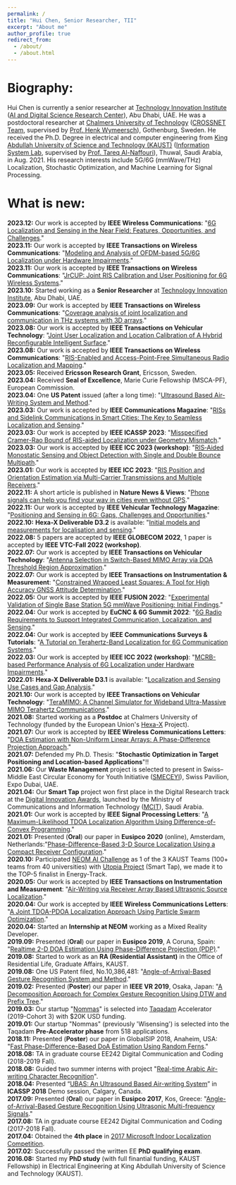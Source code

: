 ```yaml
---
permalink: /
title: "Hui Chen, Senior Researcher, TII"
excerpt: "About me"
author_profile: true
redirect_from: 
  - /about/
  - /about.html
---
```


Biography:
=====
Hui Chen is currently a senior researcher at [Technology Innovation Institute](https://www.tii.ae/) ([AI and Digital Science Research Center](https://www.tii.ae/ai-and-digital-science)), Abu Dhabi, UAE. He was a postdoctoral researcher at [Chalmers University of Technology](https://www.chalmers.se/en/Pages/default.aspx) ([CROSSNET Team](https://sites.google.com/site/hwymeers/research-group), supervised by [Prof. Henk Wymeersch](https://www.chalmers.se/en/staff/Pages/henk-wymeersch.aspx)), Gothenburg, Sweden. He received the Ph.D. Degree in electrical and computer engineering from [King Abdullah University of Science and Technology (KAUST)](https://www.kaust.edu.sa/en) ([Information System Lab](https://cemse.kaust.edu.sa/isl/about-isl), supervised by [Prof. Tareq Al-Naffouri](https://cemse.kaust.edu.sa/isl/people/person/tareq-al-naffouri)), Thuwal, Saudi Arabia, in Aug. 2021. His research interests include 5G/6G (mmWave/THz) Localization, Stochastic Optimization, and Machine Learning for Signal Processing.

What is new:
=====
**2023.12:**  Our work is accepted by **IEEE Wireless Communications**: "[6G Localization and Sensing in the Near Field: Features, Opportunities, and Challenges](https://arxiv.org/pdf/2308.15799.pdf)." \
**2023.11:**  Our work is accepted by **IEEE Transactions on Wireless Communications**: "[Modeling and Analysis of OFDM-based 5G/6G Localization under Hardware Impairments](https://ieeexplore.ieee.org/document/10355872)." \
**2023.11:**  Our work is accepted by **IEEE Transactions on Wireless Communications**: "[JrCUP: Joint RIS Calibration and User Positioning for 6G Wireless Systems](https://ieeexplore.ieee.org/document/10341304)." \
**2023.10:**  Started working as a **Senior Researcher** at [Technology Innovation Institute](https://www.tii.ae/), Abu Dhabi, UAE. \
**2023.09:**  Our work is accepted by **IEEE Transactions on Wireless Communications**: "[Coverage analysis of joint localization and communication in THz systems with 3D arrays](https://ieeexplore.ieee.org/stamp/stamp.jsp?tp=&arnumber=10295408)." \
**2023.08:**  Our work is accepted by **IEEE Transactions on Vehicular Technology**: "[Joint User Localization and Location Calibration of A Hybrid Reconfigurable Intelligent Surface](https://ieeexplore.ieee.org/stamp/stamp.jsp?arnumber=10225368)." \
**2023.08:**  Our work is accepted by **IEEE Transactions on Wireless Communications**: "[RIS-Enabled and Access-Point-Free Simultaneous Radio Localization and Mapping](https://ieeexplore.ieee.org/stamp/stamp.jsp?arnumber=10233198)." \
**2023.05:**  Received **Ericsson Research Grant**, Ericsson, Sweden.\
**2023.04:**  Received **Seal of Excellence**, Marie Curie Fellowship (MSCA-PF), European Commission.\
**2023.04:**  One **US Patent** issued (after a long time): "[Ultrasound Based Air-Writing System and Method](https://patents.google.com/patent/US11630518B2/en)." \
**2023.03:**  Our work is accepted by **IEEE Communications Magazine**: "[RISs and Sidelink Communications in Smart Cities: The Key to Seamless Localization and Sensing](https://ieeexplore.ieee.org/stamp/stamp.jsp?tp=&arnumber=10230036)." \
**2023.03:**  Our work is accepted by **IEEE ICASSP 2023**: "[Misspecified Cramer-Rao Bound of RIS-aided Localization under Geometry Mismatch](https://ieeexplore.ieee.org/stamp/stamp.jsp?arnumber=10096904)." \
**2023.03:**  Our work is accepted by **IEEE ICC 2023 (workshop)**: "[RIS‑Aided Monostatic Sensing and Object Detection with Single and Double Bounce Multipath](https://ieeexplore.ieee.org/stamp/stamp.jsp?tp=&arnumber=10283494)." \
**2023.01:**  Our work is accepted by **IEEE ICC 2023**: "[RIS Position and Orientation Estimation via Multi-Carrier Transmissions and Multiple Receivers](https://ieeexplore.ieee.org/stamp/stamp.jsp?tp=&arnumber=10279731)." \
**2022.11:**  A short article is published in **Nature News & Views**: "[Phone signals can help you find your way in cities even without GPS](https://www.nature.com/articles/d41586-022-03696-3)."\
**2022.11:**  Our work is accepted by **IEEE Vehicular Technology Magazine**: "[Positioning and Sensing in 6G: Gaps, Challenges and Opportunities](https://arxiv.org/pdf/2211.01183.pdf)."\
**2022.10:**  **Hexa-X Deliverable D3.2** is available: "[Initial models and measurements for localisation and sensing](https://hexa-x.eu/wp-content/uploads/2022/10/Hexa-X_D3.2_v1.0.pdf)."\
**2022.08:**  5 papers are accepted by **IEEE GLOBECOM 2022**, 1 paper is accepted by **IEEE VTC-Fall 2022 (workshop)**.\
**2022.07:**  Our work is accepted by **IEEE Transactions on Vehicular Technology**: "[Antenna Selection in Switch-Based MIMO Array via DOA Threshold Region Approximation](https://ieeexplore.ieee.org/stamp/stamp.jsp?tp=&arnumber=9833303)."\
**2022.07:**  Our work is accepted by **IEEE Transactions on Instrumentation & Measurement**: "[Constrained Wrapped Least Squares: A Tool for High Accuracy GNSS Attitude Determination](https://ieeexplore.ieee.org/stamp/stamp.jsp?tp=&arnumber=9837939)."\
**2022.05:**  Our work is accepted by **IEEE FUSION 2022**: "[Experimental Validation of Single Base Station 5G mmWave Positioning: Initial Findings](https://ieeexplore.ieee.org/stamp/stamp.jsp?tp=&arnumber=9841230)."\
**2022.04:**  Our work is accepted by **EuCNC & 6G Summit 2022**: "[6G Radio Requirements to Support Integrated Communication, Localization, and Sensing](https://ieeexplore.ieee.org/stamp/stamp.jsp?tp=&arnumber=9815783)."\
**2022.04:**  Our work is accepted by **IEEE Communications Surveys & Tutorials**: "[A Tutorial on Terahertz-Band Localization for 6G Communication Systems](https://ieeexplore.ieee.org/stamp/stamp.jsp?tp=&arnumber=9782674)."\
**2022.03:**  Our work is accepted by **IEEE ICC 2022 (workshop)**: "[MCRB-based Performance Analysis of 6G Localization under Hardware Impairments](https://ieeexplore.ieee.org/stamp/stamp.jsp?tp=&arnumber=9814598)."\
**2022.01:**  **Hexa-X Deliverable D3.1** is available: "[Localization and Sensing Use Cases and Gap Analysis](https://hexa-x.eu/wp-content/uploads/2022/02/Hexa-X_D3.1_v1.4.pdf)."\
**2021.10:**  Our work is accepted by **IEEE Transactions on Vehicular Technology**: "[TeraMIMO: A Channel Simulator for Wideband Ultra-Massive MIMO Terahertz Communications](https://ieeexplore.ieee.org/document/9591285)."\
**2021.08:**  Started working as a **Postdoc** at Chalmers University of Technology (funded by the European Union's [Hexa-X](https://hexa-x.eu/) Project).\
**2021.07:**  Our work is accepted by **IEEE Wireless Communications Letters**: "[DOA Estimation with Non-Uniform Linear Arrays: A Phase-Difference Projection Approach](https://ieeexplore.ieee.org/document/9506874)."\
**2021.07:**  Defended my Ph.D. Thesis: "**Stochastic Optimization in Target Positioning and Location-based Applications**"!!\
**2021.06:**  Our **Waste Management** project is selected to present in Swiss–Middle East Circular Economy for Youth Initiative ([SMECEYI](https://swisspavilion.org/recycling-with-nommas/)), Swiss Pavilion, Expo Dubai, UAE.\
**2021.04:**  Our **Smart Tap** project won first place in the Digital Research track at the [Digital Innovation Awards](https://cemse.kaust.edu.sa/stat/news/kaust-research-group-win-inaugural-mcit-digital-innovation-award), launched by the Ministry of Communications and Information Technology ([MCIT](https://www.mcit.gov.sa/en)), Saudi Arabia.\
**2021.01:**  Our work is accepted by **IEEE Signal Processing Letters**: "[A Maximum-Likelihood TDOA Localization Algorithm Using Difference-of-Convex Programming](https://ieeexplore.ieee.org/stamp/stamp.jsp?arnumber=9325001)."\
**2021.01:**  Presented (**Oral**) our paper in **Eusipco 2020** (online), Amsterdam, Netherlands:"[Phase-Difference-Based 3-D Source Localization Using a Compact Receiver Configuration](https://ieeexplore.ieee.org/stamp/stamp.jsp?arnumber=9287378)."\
**2020.10:**  Participated [NEOM AI Challenge](https://neomchallenge.com/en) as 1 of the 3 KAUST Teams (100+ teams from 40 universities) with [Utopia Project](https://www.youtube.com/watch?v=5-30Z7Omugw) (Smart Tap), we made it to the TOP-5 finalist in Energy-Track.\
**2020.05:**  Our work is accepted by **IEEE Transactions on Instrumentation and Measurement**: "[Air-Writing via Receiver Array Based Ultrasonic Source Localization](https://ieeexplore.ieee.org/stamp/stamp.jsp?arnumber=9082625)."\
**2020.04:**  Our work is accepted by **IEEE Wireless Communications Letters**: "[A Joint TDOA-PDOA Localization Approach Using Particle Swarm Optimization](https://ieeexplore.ieee.org/iel7/5962382/6065724/09062333.pdf)."\
**2020.04:**  Started an **Internship at NEOM** working as a Mixed Reality Developer.\
**2019.09:**  Presented (**Oral**) our paper in **Eusipco 2019**, A Coruna, Spain: "[Realtime 2-D DOA Estimation Using Phase-Difference Projection (PDP)](https://ieeexplore.ieee.org/stamp/stamp.jsp?arnumber=8902804)."\
**2019.08:**  Started to work as an **RA (Residential Assistant)** in the Office of Residential Life, Graduate Affairs, KAUST.\
**2019.08:**  One US Patent filed, No.10,386,481: "[Angle-of-Arrival-Based Gesture Recognition System and Method](https://patentimages.storage.googleapis.com/29/ed/66/3c72c30f788e26/US10386481.pdf)."\
**2019.02:**  Presented (**Poster**) our paper in **IEEE VR 2019**, Osaka, Japan: "[A Decomposition Approach for Complex Gesture Recognition Using DTW and Prefix Tree](https://ieeexplore.ieee.org/stamp/stamp.jsp?tp=&arnumber=8797868)."\
**2019.03:**  Our startup "[Nommas](https://nommas.com/)" is selected into [Taqadam](https://innovation.kaust.edu.sa/taqadam/) Accelerator (2019-Cohort 3) with $20K USD funding.\
**2019.01:**  Our startup "Nommas" (previously 'Wisensing') is selected into the Taqadam **Pre-Accelerator phase** from 518 applications.\
**2018.11:**  Presented (**Poster**) our paper in GlobalSIP 2018, Anaheim, USA: "[Fast Phase-Difference-Based DoA Estimation Using Random Ferns](https://ieeexplore.ieee.org/stamp/stamp.jsp?arnumber=8646676)."\
**2018.08:**  TA in graduate course EE242 Digital Communication and Coding (2018-2019 Fall).\
**2018.08:**  Guided two summer interns with project "[Real-time Arabic Air-writing Character Recognition](https://ssi.kaust.edu.sa/overview)".\
**2018.04:**  Presented “[UBAS: An Ultrasound Based Air-writing System](https://2018.ieeeicassp.org/Demos.asp)” in **ICASSP 2018** Demo session, Calgary, Canada.\
**2017.09:**  Presented (**Oral**) our paper in **Eusipco 2017**, Kos, Greece: "[Angle-of-Arrival-Based Gesture Recognition Using Ultrasonic Multi-frequency Signals](https://ieeexplore.ieee.org/stamp/stamp.jsp?arnumber=8081160)."\
**2017.08:**  TA in graduate course EE242 Digital Communication and Coding (2017-2018 Fall).\
**2017.04:**  Obtained the **4th place** in [2017 Microsoft Indoor Localization Competition](https://www.microsoft.com/en-us/research/event/microsoft-indoor-localization-competition-ipsn-2017/).\
**2017.02:**  Successfully passed the written EE **PhD qualifying exam**.\
**2016.08:**  Started my **PhD study** (with full finantial funding, KAUST Fellowship) in Electrical Engineering at King Abdullah University of Science and Technology (KAUST).
